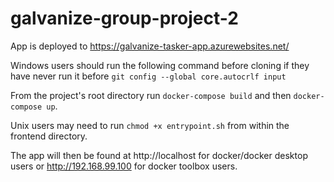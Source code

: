 # galvanize-group-project-2

App is deployed to https://galvanize-tasker-app.azurewebsites.net/

Windows users should run the following command before cloning if they have never run it before `git config --global core.autocrlf input`

From the project's root directory run `docker-compose build` and then `docker-compose up`.

Unix users may need to run `chmod +x entrypoint.sh` from within the frontend directory.

The app will then be found at http://localhost for docker/docker desktop users or http://192.168.99.100 for docker toolbox users.

